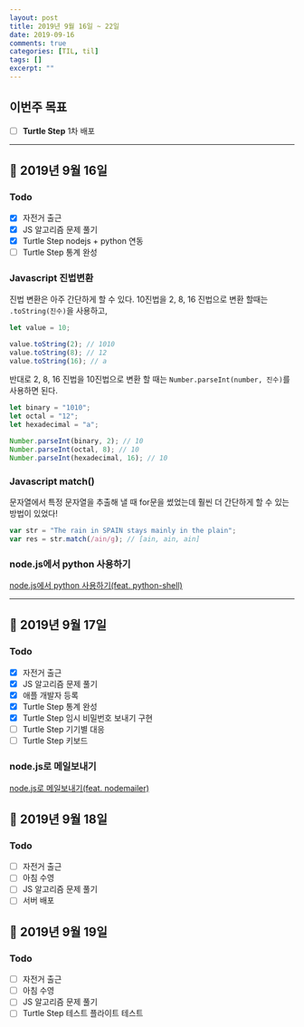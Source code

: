 ```yaml
---
layout: post
title: 2019년 9월 16일 ~ 22일
date: 2019-09-16
comments: true
categories: [TIL, til]
tags: []
excerpt: ""
---
```


## 이번주 목표

- [ ] **Turtle Step** 1차 배포

---

## 📅 2019년 9월 16일

### Todo

- [x] 자전거 출근
- [x] JS 알고리즘 문제 풀기
- [x] Turtle Step nodejs + python 연동
- [ ] Turtle Step 통계 완성

### Javascript 진법변환

진법 변환은 아주 간단하게 할 수 있다.
10진법을 2, 8, 16 진법으로 변환 할때는 `.toString(진수)`을 사용하고,

```javascript
let value = 10;

value.toString(2); // 1010
value.toString(8); // 12
value.toString(16); // a
```

반대로 2, 8, 16 진법을 10진법으로 변환 할 때는 `Number.parseInt(number, 진수)`를 사용하면 된다.

```javascript
let binary = "1010";
let octal = "12";
let hexadecimal = "a";

Number.parseInt(binary, 2); // 10
Number.parseInt(octal, 8); // 10
Number.parseInt(hexadecimal, 16); // 10
```

### Javascript match()

문자열에서 특정 문자열을 추출해 낼 때 for문을 썼었는데 훨씬 더 간단하게 할 수 있는 방법이 있었다!

```javascript
var str = "The rain in SPAIN stays mainly in the plain";
var res = str.match(/ain/g); // [ain, ain, ain]
```

### node.js에서 python 사용하기

[node.js에서 python 사용하기(feat. python-shell)](/study/nodejs/node.js에서-python-사용하기/)

---

## 📅 2019년 9월 17일

### Todo

- [x] 자전거 출근
- [x] JS 알고리즘 문제 풀기
- [x] 애플 개발자 등록
- [x] Turtle Step 통계 완성
- [x] Turtle Step 임시 비밀번호 보내기 구현
- [ ] Turtle Step 기기별 대응
- [ ] Turtle Step 키보드

### node.js로 메일보내기

[node.js로 메일보내기(feat. nodemailer)](/study/nodejs/node.js로-메일보내기/)

## 📅 2019년 9월 18일

### Todo

- [ ] 자전거 출근
- [ ] 아침 수영
- [ ] JS 알고리즘 문제 풀기
- [ ] 서버 배포

## 📅 2019년 9월 19일

### Todo

- [ ] 자전거 출근
- [ ] 아침 수영
- [ ] JS 알고리즘 문제 풀기
- [ ] Turtle Step 테스트 플라이트 테스트
